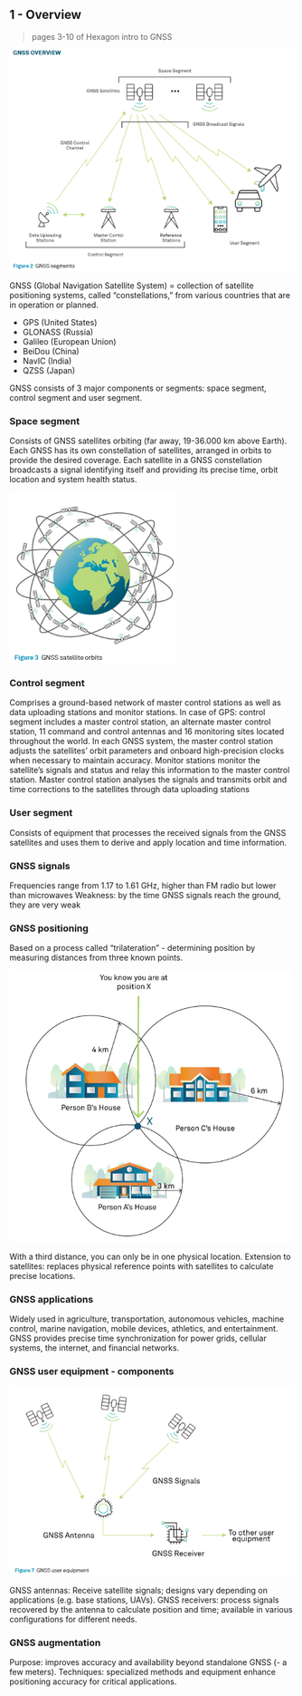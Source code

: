 ## 1 - Overview

> pages 3-10 of Hexagon intro to GNSS

![GNSS segments](../../../images/screenshots%20Hexagon%20book/GNSS%20segments.png)

GNSS (Global Navigation Satellite System) = collection of satellite positioning systems, called “constellations,” from various countries that are in operation or planned.

- GPS (United States)
- GLONASS (Russia)
- Galileo (European Union)
- BeiDou (China)
- NavIC (India)
- QZSS (Japan)

GNSS consists of 3 major components or segments: space segment, control segment and user segment.

### Space segment

Consists of GNSS satellites orbiting (far away, 19-36.000 km above Earth).
Each GNSS has its own constellation of satellites, arranged in orbits to provide the desired coverage.
Each satellite in a GNSS constellation broadcasts a signal identifying itself and providing its precise time, orbit location and system health status.

![GNSS satellite orbits](../../../images/screenshots%20Hexagon%20book/GNSS%20satellite%20orbits.png)

### Control segment

Comprises a ground-based network of master control stations as well as data uploading stations and monitor stations.
In case of GPS: control segment includes a master control station, an alternate master control station, 11 command and control antennas and 16 monitoring sites located throughout the world.
In each GNSS system, the master control station adjusts the satellites’ orbit parameters and onboard high-precision clocks when necessary to maintain accuracy.
Monitor stations monitor the satellite’s signals and status and relay this information to the master control station.
Master control station analyses the signals and transmits orbit and time corrections to the satellites through data uploading stations

### User segment

Consists of equipment that processes the received signals from the GNSS satellites and uses them to derive and apply location and time information.

### GNSS signals

Frequencies range from 1.17 to 1.61 GHz, higher than FM radio but lower than microwaves
Weakness: by the time GNSS signals reach the ground, they are very weak

### GNSS positioning

Based on a process called “trilateration” - determining position by measuring distances from three known points.

![trilateration](../../../images/screenshots%20Hexagon%20book/trilateration.png)

With a third distance, you can only be in one physical location.
Extension to satellites: replaces physical reference points with satellites to calculate precise locations.

### GNSS applications

Widely used in agriculture, transportation, autonomous vehicles, machine control, marine navigation, mobile devices, athletics,  and entertainment.
GNSS provides precise time synchronization for power grids, cellular systems, the internet, and financial networks.

### GNSS user equipment - components

![GNSS user equipment](../../../images/screenshots%20Hexagon%20book/GNSS%20user%20equipment.png)

GNSS antennas: Receive satellite signals; designs vary depending on applications (e.g. base stations, UAVs).
GNSS receivers: process signals recovered by the antenna to calculate position and time; available in various configurations for different needs.

### GNSS augmentation

Purpose: improves accuracy and availability beyond standalone GNSS (- a few meters).
Techniques: specialized methods and equipment enhance positioning accuracy for critical applications.
